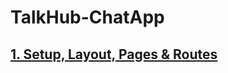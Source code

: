 # TalkHub-ChatApp
## [1. Setup, Layout, Pages & Routes](https://github.com/Tahsin000/TalkHub-ChatApp/tree/1ea2cc922e9d875c699aee3ac969b3c06c86942e)
